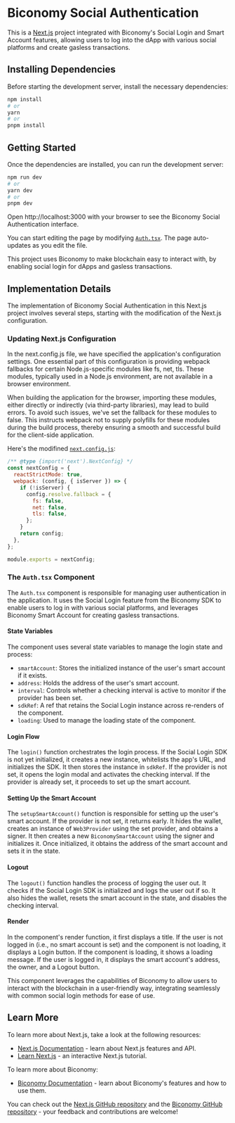 # Biconomy Social Authentication

This is a [Next.js](https://nextjs.org/) project integrated with Biconomy's Social Login and Smart Account features, allowing users to log into the dApp with various social platforms and create gasless transactions.

## Installing Dependencies

Before starting the development server, install the necessary dependencies:

```bash
npm install
# or
yarn
# or
pnpm install
```

## Getting Started

Once the dependencies are installed, you can run the development server:

```bash
npm run dev
# or
yarn dev
# or
pnpm dev
```

Open http://localhost:3000 with your browser to see the Biconomy Social Authentication interface.

You can start editing the page by modifying [`Auth.tsx`](./src/components/Auth.tsx). The page auto-updates as you edit the file.

This project uses Biconomy to make blockchain easy to interact with, by enabling social login for dApps and gasless transactions.

## Implementation Details

The implementation of Biconomy Social Authentication in this Next.js project involves several steps, starting with the modification of the Next.js configuration.

### Updating Next.js Configuration

In the next.config.js file, we have specified the application's configuration settings. One essential part of this configuration is providing webpack fallbacks for certain Node.js-specific modules like fs, net, tls. These modules, typically used in a Node.js environment, are not available in a browser environment.

When building the application for the browser, importing these modules, either directly or indirectly (via third-party libraries), may lead to build errors. To avoid such issues, we've set the fallback for these modules to false. This instructs webpack not to supply polyfills for these modules during the build process, thereby ensuring a smooth and successful build for the client-side application.

Here's the modifined [`next.config.js`](./next.config.js):

```javascript
/** @type {import('next').NextConfig} */
const nextConfig = {
  reactStrictMode: true,
  webpack: (config, { isServer }) => {
    if (!isServer) {
      config.resolve.fallback = {
        fs: false,
        net: false,
        tls: false,
      };
    }
    return config;
  },
};

module.exports = nextConfig;
```

### The `Auth.tsx` Component

The `Auth.tsx` component is responsible for managing user authentication in the application. It uses the Social Login feature from the Biconomy SDK to enable users to log in with various social platforms, and leverages Biconomy Smart Account for creating gasless transactions.

#### State Variables

The component uses several state variables to manage the login state and process:

- `smartAccount`: Stores the initialized instance of the user's smart account if it exists.
- `address`: Holds the address of the user's smart account.
- `interval`: Controls whether a checking interval is active to monitor if the provider has been set.
- `sdkRef`: A ref that retains the Social Login instance across re-renders of the component.
- `loading`: Used to manage the loading state of the component.

#### Login Flow

The `login()` function orchestrates the login process. If the Social Login SDK is not yet initialized, it creates a new instance, whitelists the app's URL, and initializes the SDK. It then stores the instance in `sdkRef`. If the provider is not set, it opens the login modal and activates the checking interval. If the provider is already set, it proceeds to set up the smart account.

#### Setting Up the Smart Account

The `setupSmartAccount()` function is responsible for setting up the user's smart account. If the provider is not set, it returns early. It hides the wallet, creates an instance of `Web3Provider` using the set provider, and obtains a signer. It then creates a new `BiconomySmartAccount` using the signer and initializes it. Once initialized, it obtains the address of the smart account and sets it in the state.

#### Logout

The `logout()` function handles the process of logging the user out. It checks if the Social Login SDK is initialized and logs the user out if so. It also hides the wallet, resets the smart account in the state, and disables the checking interval.

#### Render

In the component's render function, it first displays a title. If the user is not logged in (i.e., no smart account is set) and the component is not loading, it displays a Login button. If the component is loading, it shows a loading message. If the user is logged in, it displays the smart account's address, the owner, and a Logout button.

This component leverages the capabilities of Biconomy to allow users to interact with the blockchain in a user-friendly way, integrating seamlessly with common social login methods for ease of use.

## Learn More

To learn more about Next.js, take a look at the following resources:

- [Next.js Documentation](https://nextjs.org/docs) - learn about Next.js features and API.
- [Learn Next.js](https://nextjs.org/learn) - an interactive Next.js tutorial.

To learn more about Biconomy:

- [Biconomy Documentation](https://docs.biconomy.io/) - learn about Biconomy's features and how to use them.

You can check out the [Next.js GitHub repository](https://github.com/vercel/next.js/) and the [Biconomy GitHub repository](https://github.com/bcnmy) - your feedback and contributions are welcome!
